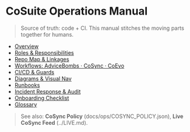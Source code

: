 # CoSuite Operations Manual

> Source of truth: code + CI. This manual stitches the moving parts together for humans.

- [Overview](01_OVERVIEW.md)
- [Roles & Responsibilities](02_ROLES_AND_RESPONSIBILITIES.md)
- [Repo Map & Linkages](03_REPO_MAP_AND_LINKAGES.md)
- [Workflows: AdviceBombs · CoSync · CoEvo](04_WORKFLOWS_AdviceBombs_CoSync_CoEvo.md)
- [CI/CD & Guards](05_CI_CD_AND_GUARDS.md)
- [Diagrams & Visual Nav](06_DIAGRAMS_AND_VISUAL_NAV.md)
- [Runbooks](07_RUNBOOKS.md)
- [Incident Response & Audit](08_INCIDENT_RESPONSE_AND_AUDIT.md)
- [Onboarding Checklist](09_ONBOARDING_CHECKLIST.md)
- [Glossary](10_GLOSSARY.md)

> See also: **CoSync Policy** (docs/ops/COSYNC_POLICY.json), **Live CoSync Feed** (../LIVE.md).
